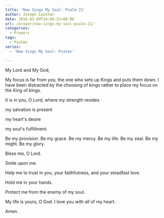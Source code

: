 ```yaml
---
title: 'Now Sings My Soul: Psalm 21'
author: Joseph Louthan
date: 2016-03-09T14:00:52+00:00
url: /prayer/now-sings-my-soul-psalm-21/
categories:
  - Prayers
tags:
  - Psalms
series:
  - 'Now Sings My Soul: Psalms'

---
```

My Lord and My God,

My focus is far from you, the one who sets up Kings and puts them down.
I have been distracted by the choosing of kings rather to place my focus on the King of kings.

It is in you, O Lord, where my strength resides

my salvation is present

my heart's desire

my soul's fulfillment.

Be my provision. Be my grace. Be my mercy.
Be my life. Be my zeal. Be my might.
Be my glory.

Bless me, O Lord.

Smile upon me.

Help me to trust in you, your faithfulness, and your steadfast love.

Hold me in your hands.

Protect me from the enemy of my soul.

My life is yours, O God. I love you with all of my heart.

Amen.
